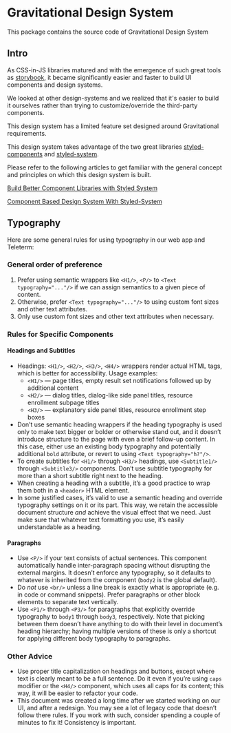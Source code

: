 # Gravitational Design System

This package contains the source code of Gravitational Design System

## Intro

As CSS-in-JS libraries matured and with the emergence of such great tools as
[storybook](https://storybook.js.org/), it became significantly easier and faster to
build UI components and design systems.

We looked at other design-systems and we realized that it's easier to
build it ourselves rather than trying to customize/override the third-party
components.

This design system has a limited feature set designed around Gravitational requirements.

This design system takes advantage of the two great libraries
[styled-components](https://github.com/styled-components/styled-components)
and [styled-system](https://github.com/styled-system/styled-system).

Please refer to the following articles to get familiar with the general
concept and principles on which this design system is built.

[Build Better Component Libraries with Styled System](https://medium.com/styled-components/build-better-component-libraries-with-styled-system-4951653d54ee)

[Component Based Design System With Styled-System](https://varun.ca/styled-system/)

## Typography

Here are some general rules for using typography in our web app and Teleterm:

### General order of preference

1. Prefer using semantic wrappers like `<H1/>`, `<P/>` to `<Text
   typography="..."/>` if we can assign semantics to a given piece of content.
2. Otherwise, prefer `<Text typography="..."/>` to using custom font sizes and
   other text attributes.
3. Only use custom font sizes and other text attributes when necessary.

### Rules for Specific Components

#### Headings and Subtitles

- Headings: `<H1/>`, `<H2/>`, `<H3/>`, `<H4/>` wrappers render actual HTML tags,
  which is better for accessibility. Usage examples:
  - `<H1/>` — page titles, empty result set notifications followed up by
    additional content
  - `<H2/>` — dialog titles, dialog-like side panel titles, resource enrollment
    subpage titles
  - `<H3/>` — explanatory side panel titles, resource enrollment step boxes
- Don’t use semantic heading wrappers if the heading typography is used only to
  make text bigger or bolder or otherwise stand out, and it doesn’t introduce
  structure to the page with even a brief follow-up content. In this case,
  either use an existing body typography and potentially additional `bold`
  attribute, or revert to using `<Text typography="h?"/>`.
- To create subtitles for `<H1/>` through `<H3/>` headings, use `<Subtitle1/>`
  through `<Subtitle3/>` components. Don’t use subtitle typography for more than
  a short subtitle right next to the heading.
- When creating a heading with a subtitle, it’s a good practice to wrap them
  both in a `<header>` HTML element.
- In some justified cases, it’s valid to use a semantic heading and override
  typography settings on it or its part. This way, we retain the accessible
  document structure *and* achieve the visual effect that we need. Just make
  sure that whatever text formatting you use, it’s easily understandable as a
  heading.

#### Paragraphs

- Use `<P/>` if your text consists of actual sentences. This component
  automatically handle inter-paragraph spacing without disrupting the external
  margins. It doesn’t enforce any typography, so it defaults to whatever is
  inherited from the component (`body2` is the global default).
- Do *not* use `<br/>` unless a line break is exactly what is appropriate (e.g.
  in code or command snippets). Prefer paragraphs or other block elements to
  separate text vertically.
- Use `<P1/>` through `<P3/>` for paragraphs that explicitly override typography
  to `body1` through `body3`, respectively. Note that picking between them
  doesn’t have anything to do with their level in document’s heading hierarchy;
  having multiple versions of these is only a shortcut for applying different
  body typography to paragraphs.

### Other Advice

- Use proper title capitalization on headings and buttons, except where text is
  clearly meant to be a full sentence. Do it even if you’re using `caps`
  modifier or the `<H4/>` component, which uses all caps for its content; this
  way, it will be easier to refactor your code.
- This document was created a long time after we started working on our UI, and
  after a redesign. You may see a lot of legacy code that doesn’t follow there
  rules. If you work with such, consider spending a couple of minutes to fix it!
  Consistency is important.